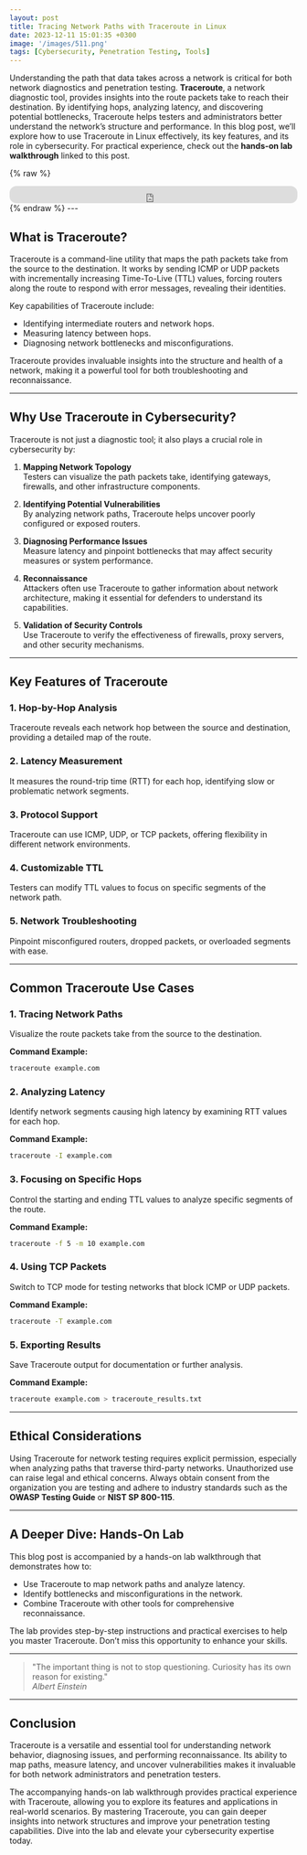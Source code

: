```yaml
---
layout: post
title: Tracing Network Paths with Traceroute in Linux
date: 2023-12-11 15:01:35 +0300
image: '/images/511.png'
tags: [Cybersecurity, Penetration Testing, Tools]
---
```


Understanding the path that data takes across a network is critical for both network diagnostics and penetration testing. **Traceroute**, a network diagnostic tool, provides insights into the route packets take to reach their destination. By identifying hops, analyzing latency, and discovering potential bottlenecks, Traceroute helps testers and administrators better understand the network’s structure and performance. In this blog post, we’ll explore how to use Traceroute in Linux effectively, its key features, and its role in cybersecurity. For practical experience, check out the **hands-on lab walkthrough** linked to this post.

{% raw %}
<iframe style="border-radius:12px" src="https://open.spotify.com/embed/episode/4KQNJU7EwqplAUQVNzQNx7?utm_source=generator" width="100%" height="30" frameborder="0" allowfullscreen="" allow="autoplay; clipboard-write; encrypted-media; fullscreen; picture-in-picture"></iframe>
{% endraw %}
---

## What is Traceroute?

Traceroute is a command-line utility that maps the path packets take from the source to the destination. It works by sending ICMP or UDP packets with incrementally increasing Time-To-Live (TTL) values, forcing routers along the route to respond with error messages, revealing their identities.

Key capabilities of Traceroute include:
- Identifying intermediate routers and network hops.  
- Measuring latency between hops.  
- Diagnosing network bottlenecks and misconfigurations.  

Traceroute provides invaluable insights into the structure and health of a network, making it a powerful tool for both troubleshooting and reconnaissance.

---

## Why Use Traceroute in Cybersecurity?

Traceroute is not just a diagnostic tool; it also plays a crucial role in cybersecurity by:

1. **Mapping Network Topology**  
   Testers can visualize the path packets take, identifying gateways, firewalls, and other infrastructure components.

2. **Identifying Potential Vulnerabilities**  
   By analyzing network paths, Traceroute helps uncover poorly configured or exposed routers.

3. **Diagnosing Performance Issues**  
   Measure latency and pinpoint bottlenecks that may affect security measures or system performance.

4. **Reconnaissance**  
   Attackers often use Traceroute to gather information about network architecture, making it essential for defenders to understand its capabilities.

5. **Validation of Security Controls**  
   Use Traceroute to verify the effectiveness of firewalls, proxy servers, and other security mechanisms.

---

## Key Features of Traceroute

### 1. **Hop-by-Hop Analysis**
Traceroute reveals each network hop between the source and destination, providing a detailed map of the route.

### 2. **Latency Measurement**
It measures the round-trip time (RTT) for each hop, identifying slow or problematic network segments.

### 3. **Protocol Support**
Traceroute can use ICMP, UDP, or TCP packets, offering flexibility in different network environments.

### 4. **Customizable TTL**
Testers can modify TTL values to focus on specific segments of the network path.

### 5. **Network Troubleshooting**
Pinpoint misconfigured routers, dropped packets, or overloaded segments with ease.

---

## Common Traceroute Use Cases

### 1. **Tracing Network Paths**
Visualize the route packets take from the source to the destination.

**Command Example:**  
```bash
traceroute example.com
```

### 2. **Analyzing Latency**
Identify network segments causing high latency by examining RTT values for each hop.

**Command Example:**  
```bash
traceroute -I example.com
```

### 3. **Focusing on Specific Hops**
Control the starting and ending TTL values to analyze specific segments of the route.

**Command Example:**  
```bash
traceroute -f 5 -m 10 example.com
```

### 4. **Using TCP Packets**
Switch to TCP mode for testing networks that block ICMP or UDP packets.

**Command Example:**  
```bash
traceroute -T example.com
```

### 5. **Exporting Results**
Save Traceroute output for documentation or further analysis.

**Command Example:**  
```bash
traceroute example.com > traceroute_results.txt
```

---

## Ethical Considerations

Using Traceroute for network testing requires explicit permission, especially when analyzing paths that traverse third-party networks. Unauthorized use can raise legal and ethical concerns. Always obtain consent from the organization you are testing and adhere to industry standards such as the **OWASP Testing Guide** or **NIST SP 800-115**.

---

## A Deeper Dive: Hands-On Lab

This blog post is accompanied by a hands-on lab walkthrough that demonstrates how to:
- Use Traceroute to map network paths and analyze latency.
- Identify bottlenecks and misconfigurations in the network.
- Combine Traceroute with other tools for comprehensive reconnaissance.

The lab provides step-by-step instructions and practical exercises to help you master Traceroute. Don’t miss this opportunity to enhance your skills.

---

> "The important thing is not to stop questioning. Curiosity has its own reason for existing."  
> <cite>Albert Einstein</cite>

---

## Conclusion

Traceroute is a versatile and essential tool for understanding network behavior, diagnosing issues, and performing reconnaissance. Its ability to map paths, measure latency, and uncover vulnerabilities makes it invaluable for both network administrators and penetration testers.

The accompanying hands-on lab walkthrough provides practical experience with Traceroute, allowing you to explore its features and applications in real-world scenarios. By mastering Traceroute, you can gain deeper insights into network structures and improve your penetration testing capabilities. Dive into the lab and elevate your cybersecurity expertise today.
